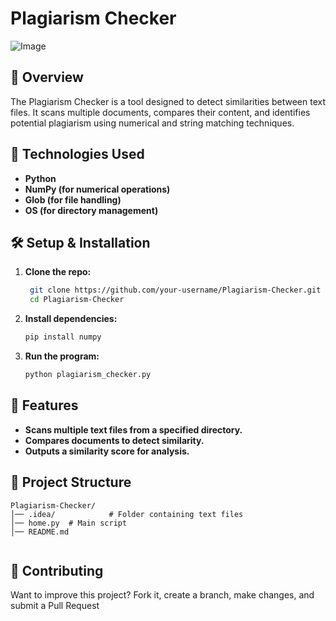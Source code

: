 
# Plagiarism Checker


![Image](https://github.com/user-attachments/assets/4128fdda-19b2-430f-8d17-295dc4cc128a)


## 🚀 Overview  
The Plagiarism Checker is a tool designed to detect similarities between text files. It scans multiple documents, compares their content, and identifies potential plagiarism using numerical and string matching techniques.
##  📌 Technologies Used

- **Python**
- **NumPy (for numerical operations)** 
- **Glob (for file handling)**
- **OS (for directory management)**

## 🛠️ Setup & Installation 


1. **Clone the  repo:**
   ```sh
    git clone https://github.com/your-username/Plagiarism-Checker.git
    cd Plagiarism-Checker
   ```
2. **Install dependencies:**
    ```sh
    pip install numpy
   ```
3. **Run the program:**
    ```sh
    python plagiarism_checker.py
   ```

## 📝 Features

- **Scans multiple text files from a specified directory.**
- **Compares documents to detect similarity.** 
- **Outputs a similarity score for analysis.**


## 📂 Project Structure

```plaintext
Plagiarism-Checker/
│── .idea/            # Folder containing text files
│── home.py  # Main script
│── README.md


```
## 📢 Contributing
Want to improve this project? Fork it, create a branch, make changes, and submit a Pull Request
